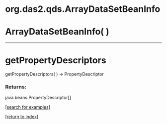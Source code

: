 # org.das2.qds.ArrayDataSetBeanInfo



# ArrayDataSetBeanInfo( )


***
<a name="getPropertyDescriptors"></a>
# getPropertyDescriptors
getPropertyDescriptors(  ) &rarr; PropertyDescriptor



### Returns:
java.beans.PropertyDescriptor[]


<a href="https://github.com/autoplot/dev/search?q=getPropertyDescriptors&unscoped_q=getPropertyDescriptors">[search for examples]</a>

<a href="https://github.com/autoplot/documentation/blob/master/javadoc/index-all.md">[return to index]</a>

